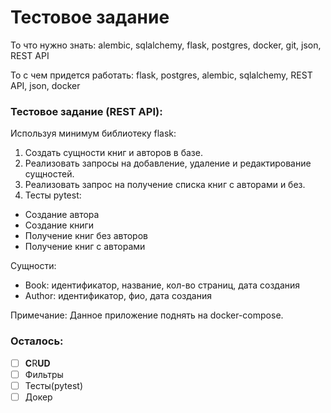# Тестовое задание

То что нужно знать: alembic, sqlalchemy, flask, postgres, docker, git, json, REST API

То с чем придется работать: flask, postgres, alembic, sqlalchemy, REST API, json, docker


### Тестовое задание (REST API):
Используя минимум библиотеку flask:
1. Создать  сущности книг и авторов в базе.
2. Реализовать запросы на добавление, удаление и редактирование сущностей.
3. Реализовать запрос на получение списка книг с авторами и без.
4. Тесты pytest:
- Создание автора
- Создание книги
- Получение книг без авторов
- Получение книг с авторами


Сущности:
- Book: идентификатор, название, кол-во страниц, дата создания
- Author: идентификатор, фио, дата создания

Примечание:
Данное приложение поднять на docker-compose.


### Осталось:
 - [ ] **C**R**UD**
 - [ ] Фильтры
 - [ ] Тесты(pytest)
 - [ ] Докер
